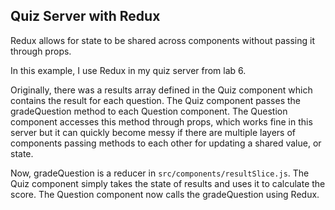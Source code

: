 ## Quiz Server with Redux

Redux allows for state to be shared across components without passing it through props.

In this example, I use Redux in my quiz server from lab 6.

Originally, there was a results array defined in the Quiz component which contains the result for each question. The Quiz component passes the gradeQuestion method to each Question component. The Question component accesses this method through props, which works fine in this server but it can quickly become messy if there are multiple layers of components passing methods to each other for updating a shared value, or state.

Now, gradeQuestion is a reducer in `src/components/resultSlice.js`. The Quiz component simply takes the state of results and uses it to calculate the score. The Question component now calls the gradeQuestion using Redux. 
